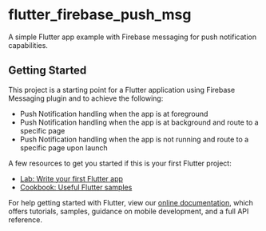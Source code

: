 # flutter_firebase_push_msg

A simple Flutter app example with Firebase messaging for push notification capabilities.

## Getting Started

This project is a starting point for a Flutter application using Firebase Messaging plugin
and to achieve the following:
- Push Notification handling when the app is at foreground
- Push Notification handling when the app is at background and route to a specific page
- Push Notification handling when the app is not running and route to a specific page upon launch

A few resources to get you started if this is your first Flutter project:

- [Lab: Write your first Flutter app](https://flutter.dev/docs/get-started/codelab)
- [Cookbook: Useful Flutter samples](https://flutter.dev/docs/cookbook)

For help getting started with Flutter, view our
[online documentation](https://flutter.dev/docs), which offers tutorials,
samples, guidance on mobile development, and a full API reference.
